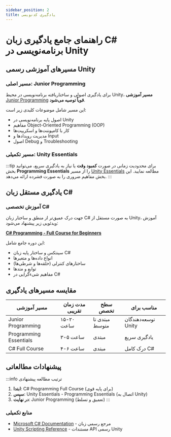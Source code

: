 ```yaml
---
sidebar_position: 2
title: یادگیری کدنویسی
---
```


# راهنمای جامع یادگیری زبان C# برنامه‌نویسی در Unity

## مسیرهای آموزشی رسمی Unity

### مسیر اصلی: Junior Programming

برای یادگیری اصولی و ساختاریافته برنامه‌نویسی در محیط Unity، **مسیر آموزشی** [Junior Programming](https://learn.unity.com/pathway/junior-programmer) **قویاً توصیه می‌شود**.

این مسیر شامل موضوعات کلیدی زیر است:

- اصول پایه برنامه‌نویسی در Unity
- مفاهیم Object-Oriented Programming (OOP)
- کار با کامپوننت‌ها و اسکریپت‌ها
- مدیریت رویدادها و Input
- اصول Debug و Troubleshooting

### مسیر تکمیلی: Unity Essentials

:::tip برای محدودیت زمانی
در صورت **کمبود وقت** یا نیاز به یادگیری سریع، می‌توانید بخش **Programming Essentials** را از مسیر [Unity Essentials](https://learn.unity.com/pathway/unity-essentials) مطالعه نمایید. این بخش مفاهیم ضروری را به صورت فشرده ارائه می‌دهد.
:::

## یادگیری مستقل زبان C#

### آموزش تخصصی C#

جهت درک عمیق‌تر از منطق و ساختار زبان C# به صورت مستقل از Unity، آموزش ویدئویی زیر پیشنهاد می‌شود:

**[C# Programming - Full Course for Beginners](https://www.youtube.com/watch?v=6rDGCwBdQs0)**

این دوره جامع شامل:

- سینتکس و ساختار پایه زبان C#
- انواع داده‌ها و متغیرها
- ساختارهای کنترلی (حلقه‌ها و شرطی‌ها)
- توابع و متدها
- مفاهیم شیءگرایی در C#

## مقایسه مسیرهای یادگیری

| مسیر آموزشی            | مدت زمان تقریبی | سطح تخصص       | مناسب برای          |
| ---------------------- | --------------- | -------------- | ------------------- |
| Junior Programming     | ۱۵-۲۰ ساعت      | مبتدی تا متوسط | توسعه‌دهندگان Unity |
| Programming Essentials | ۳-۵ ساعت        | مبتدی          | یادگیری سریع        |
| C# Full Course         | ۴-۶ ساعت        | مبتدی          | درک کامل C#         |

## پیشنهادات مطالعاتی

:::info ترتیب مطالعه پیشنهادی

1. **ابتدا**: C# Programming Full Course (برای پایه قوی)
2. **سپس**: Unity Essentials - Programming Essentials (اتصال به Unity)
3. **در نهایت**: Junior Programming (تعمیق و تسلط)
   :::

### منابع تکمیلی

- [Microsoft C# Documentation](https://docs.microsoft.com/en-us/dotnet/csharp/) - مرجع رسمی زبان
- [Unity Scripting Reference](https://docs.unity3d.com/ScriptReference/) - مستندات API رسمی Unity
